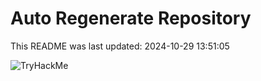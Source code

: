 # Auto Regenerate Repository

This README was last updated: 2024-10-29 13:51:05

 ![TryHackMe](https://tryhackme.com/badge/533634)